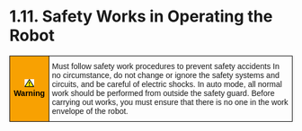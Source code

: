 ﻿# 1.11. Safety Works in Operating the Robot


<style type="text/css">
.tg  {border-collapse:collapse;border-spacing:0;}
.tg td{border-color:black;border-style:solid;border-width:1px;font-family:Arial, sans-serif;font-size:14px;
  overflow:hidden;padding:10px 5px;word-break:normal;}
.tg th{border-color:black;border-style:solid;border-width:1px;font-family:Arial, sans-serif;font-size:14px;
  font-weight:normal;overflow:hidden;padding:10px 5px;word-break:normal;}
.tg .tg-cly1{text-align:left;vertical-align:middle}
.tg .tg-e3v1{background-color:#f8a102;color:#000000;font-weight:bold;text-align:center;vertical-align:middle}
</style>
<table class="tg">
<thead>
  <tr>
    <td class="tg-e3v1"><img src="../../_assets/작은주의표시.png"> Warning</td>
    <td class="tg-cly1">Must follow safety work procedures to prevent safety accidents In no circumstance, do not change or ignore the safety systems and circuits, and be careful of electric shocks. 
In auto mode, all normal work should be performed from outside the safety guard. Before carrying out works, you must ensure that there is no one in the work envelope of the robot. </td>
  </tr>
</thead>
</table>

